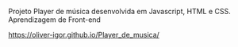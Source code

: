 Projeto Player de música desenvolvida em Javascript, HTML e CSS.
Aprendizagem de Front-end

https://oliver-igor.github.io/Player_de_musica/
